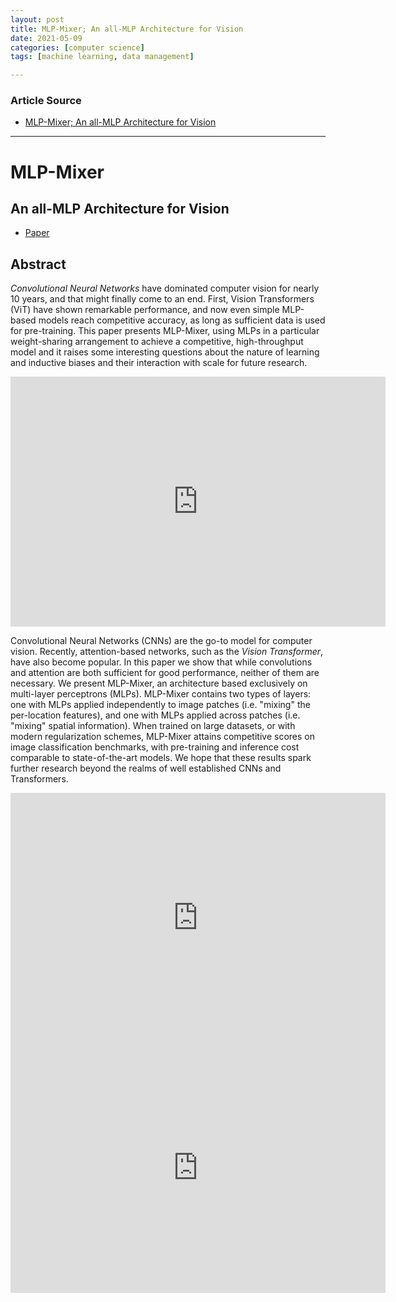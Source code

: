 ```yaml
---
layout: post
title: MLP-Mixer; An all-MLP Architecture for Vision
date: 2021-05-09
categories: [computer science]
tags: [machine learning, data management]

---
```


### Article Source

* [MLP-Mixer; An all-MLP Architecture for Vision](https://www.youtube.com/watch?v=7K4Z8RqjWIk)

---

# MLP-Mixer
## An all-MLP Architecture for Vision 

* [Paper](https://arxiv.org/abs/2105.01601)


## Abstract
*Convolutional Neural Networks* have dominated computer vision for nearly 10 years, and that might finally come to an end. First, Vision Transformers (ViT) have shown remarkable performance, and now even simple MLP-based models reach competitive accuracy, as long as sufficient data is used for pre-training. This paper presents MLP-Mixer, using MLPs in a particular weight-sharing arrangement to achieve a competitive, high-throughput model and it raises some interesting questions about the nature of learning and inductive biases and their interaction with scale for future research.

<iframe width="600" height="400" src="https://www.youtube.com/embed/7K4Z8RqjWIk" title="YouTube video player" frameborder="0" allow="accelerometer; autoplay; clipboard-write; encrypted-media; gyroscope; picture-in-picture" allowfullscreen></iframe>

Convolutional Neural Networks (CNNs) are the go-to model for computer vision. Recently, attention-based networks, such as the *Vision Transformer*, have also become popular. In this paper we show that while convolutions and attention are both sufficient for good performance, neither of them are necessary. We present MLP-Mixer, an architecture based exclusively on multi-layer perceptrons (MLPs). MLP-Mixer contains two types of layers: one with MLPs applied independently to image patches (i.e. "mixing" the per-location features), and one with MLPs applied across patches (i.e. "mixing" spatial information). When trained on large datasets, or with modern regularization schemes, MLP-Mixer attains competitive scores on image classification benchmarks, with pre-training and inference cost comparable to state-of-the-art models. We hope that these results spark further research beyond the realms of well established CNNs and Transformers. 

<iframe width="600" height="400" src="https://www.youtube.com/embed/7FHmzEBNzro" title="YouTube video player" frameborder="0" allow="accelerometer; autoplay; clipboard-write; encrypted-media; gyroscope; picture-in-picture" allowfullscreen></iframe>

<iframe width="600" height="400" src="https://www.youtube.com/embed/KQmZlxdnnuY" title="YouTube video player" frameborder="0" allow="accelerometer; autoplay; clipboard-write; encrypted-media; gyroscope; picture-in-picture" allowfullscreen></iframe>